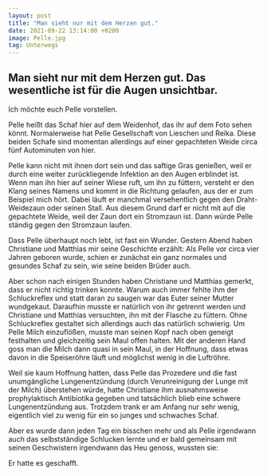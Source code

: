 ```yaml
---
layout: post
title: "Man sieht nur mit dem Herzen gut."
date: 2021-09-22 13:14:00 +0200
image: Pelle.jpg
tag: Unterwegs
---
```

## Man sieht nur mit dem Herzen gut. Das wesentliche ist für die Augen unsichtbar.

Ich möchte euch Pelle vorstellen.

Pelle heißt das Schaf hier auf dem Weidenhof, das ihr auf dem Foto sehen könnt. 
Normalerweise hat Pelle Gesellschaft von Lieschen und Reika. Diese beiden Schafe sind momentan allerdings auf einer gepachteten Weide circa fünf Autominuten von hier.

Pelle kann nicht mit ihnen dort sein und das saftige Gras genießen, weil er durch eine weiter zurückliegende Infektion an den Augen erblindet ist.
Wenn man ihn hier auf seiner Wiese ruft, um ihn zu füttern, versteht er den Klang seines Namens und kommt in die Richtung gelaufen, aus der er zum Beispiel mich hört. Dabei läuft er manchmal versehentlich gegen den Draht-Weidezaun oder seinen Stall.
Aus diesem Grund darf er nicht mit auf die gepachtete Weide, weil der Zaun dort ein Stromzaun ist. Dann würde Pelle ständig gegen den Stromzaun laufen. 

Dass Pelle überhaupt noch lebt, ist fast ein Wunder. Gestern Abend haben Christiane und Matthias mir seine Geschichte erzählt:
Als Pelle vor circa vier Jahren geboren wurde, schien er zunächst ein ganz normales und gesundes Schaf zu sein, wie seine beiden Brüder auch.

Aber schon nach einigen Stunden haben Christiane und Matthias gemerkt, dass er nicht richtig trinken konnte. Warum auch immer fehlte ihm der Schluckreflex und statt daran zu saugen war das Euter seiner Mutter wundgekaut.
Daraufhin musste er natürlich von ihr getrennt werden und Christiane und Matthias versuchten, ihn mit der Flasche zu füttern.
Ohne Schluckreflex gestaltet sich allerdings auch das natürlich schwierig. Um Pelle Milch einzuflößen, musste man seinen Kopf nach oben geneigt festhalten und gleichzeitig sein Maul offen halten. Mit der anderen Hand goss man die Milch dann quasi in sein Maul, in der Hoffnung, dass etwas davon in die Speiseröhre läuft und möglichst wenig in die Luftröhre.

Weil sie kaum Hoffnung hatten, dass Pelle das Prozedere und die fast unumgängliche Lungenentzündung (durch Verunreinigung der Lunge mit der Milch) überstehen würde, hatte Christiane ihm ausnahmsweise prophylaktisch Antibiotika gegeben und tatsächlich blieb eine schwere Lungenentzündung aus.
Trotzdem trank er am Anfang nur sehr wenig, eigentlich viel zu wenig für ein so junges und schwaches Schaf.

Aber es wurde dann jeden Tag ein bisschen mehr und als Pelle irgendwann auch das selbstständige Schlucken lernte und er bald gemeinsam mit seinen Geschwistern irgendwann das Heu genoss, wussten sie:

Er hatte es geschafft. 